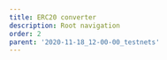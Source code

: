 ```yaml
---
title: ERC20 converter 
description: Root navigation
order: 2
parent: '2020-11-18_12-00-00_testnets'
---
```

